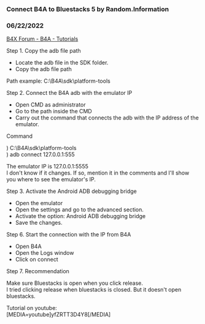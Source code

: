 ### Connect B4A to Bluestacks 5 by Random.Information
### 06/22/2022
[B4X Forum - B4A - Tutorials](https://www.b4x.com/android/forum/threads/141349/)

Step 1. Copy the adb file path  
  
- Locate the adb file in the SDK folder.  
- Copy the adb file path  
  
Path example: C:\B4A\sdk\platform-tools  
  
Step 2. Connect the B4A adb with the emulator IP  
  
- Open CMD as administrator  
- Go to the path inside the CMD  
- Carry out the command that connects the adb with the IP address of the emulator.  
  
Command  
  
) C:\B4A\sdk\platform-tools  
) adb connect 127.0.0.1:555  
  
The emulator IP is 127.0.0.1:5555  
I don't know if it changes. If so, mention it in the comments and I'll show you where to see the emulator's IP.  
  
Step 3. Activate the Android ADB debugging bridge  
  
- Open the emulator  
- Open the settings and go to the advanced section.  
- Activate the option: Android ADB debugging bridge  
- Save the changes.  
  
Step 6. Start the connection with the IP from B4A  
  
- Open B4A  
- Open the Logs window  
- Click on connect  
  
Step 7. Recommendation  
  
Make sure Bluestacks is open when you click release.  
I tried clicking release when bluestacks is closed. But it doesn't open bluestacks.  
  
Tutorial on youtube:  
[MEDIA=youtube]yfZRTT3D4Y8[/MEDIA]